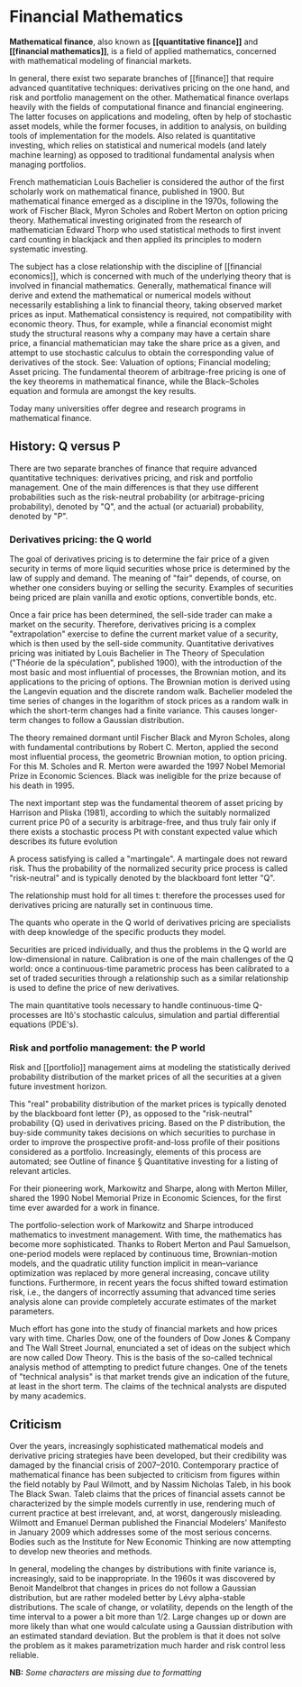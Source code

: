 # Financial Mathematics

**Mathematical finance**, also known as **[[quantitative finance]]** and **[[financial mathematics]]**, is a field of applied mathematics, concerned with mathematical modeling of financial markets.

In general, there exist two separate branches of [[finance]] that require advanced quantitative techniques: derivatives pricing on the one hand, and risk and portfolio management on the other. Mathematical finance overlaps heavily with the fields of computational finance and financial engineering. The latter focuses on applications and modeling, often by help of stochastic asset models, while the former focuses, in addition to analysis, on building tools of implementation for the models. Also related is quantitative investing, which relies on statistical and numerical models (and lately machine learning) as opposed to traditional fundamental analysis when managing portfolios.

French mathematician Louis Bachelier is considered the author of the first scholarly work on mathematical finance, published in 1900. But mathematical finance emerged as a discipline in the 1970s, following the work of Fischer Black, Myron Scholes and Robert Merton on option pricing theory. Mathematical investing originated from the research of mathematician Edward Thorp who used statistical methods to first invent card counting in blackjack and then applied its principles to modern systematic investing.

The subject has a close relationship with the discipline of [[financial economics]], which is concerned with much of the underlying theory that is involved in financial mathematics. Generally, mathematical finance will derive and extend the mathematical or numerical models without necessarily establishing a link to financial theory, taking observed market prices as input. Mathematical consistency is required, not compatibility with economic theory. Thus, for example, while a financial economist might study the structural reasons why a company may have a certain share price, a financial mathematician may take the share price as a given, and attempt to use stochastic calculus to obtain the corresponding value of derivatives of the stock. See: Valuation of options; Financial modeling; Asset pricing. The fundamental theorem of arbitrage-free pricing is one of the key theorems in mathematical finance, while the Black–Scholes equation and formula are amongst the key results.

Today many universities offer degree and research programs in mathematical finance.

## History: Q versus P
There are two separate branches of finance that require advanced quantitative techniques: derivatives pricing, and risk and portfolio management. One of the main differences is that they use different probabilities such as the risk-neutral probability (or arbitrage-pricing probability), denoted by "Q", and the actual (or actuarial) probability, denoted by "P".

### **Derivatives pricing: the Q world**
The goal of derivatives pricing is to determine the fair price of a given security in terms of more liquid securities whose price is determined by the law of supply and demand. The meaning of "fair" depends, of course, on whether one considers buying or selling the security. Examples of securities being priced are plain vanilla and exotic options, convertible bonds, etc.

Once a fair price has been determined, the sell-side trader can make a market on the security. Therefore, derivatives pricing is a complex "extrapolation" exercise to define the current market value of a security, which is then used by the sell-side community. Quantitative derivatives pricing was initiated by Louis Bachelier in The Theory of Speculation ("Théorie de la spéculation", published 1900), with the introduction of the most basic and most influential of processes, the Brownian motion, and its applications to the pricing of options. The Brownian motion is derived using the Langevin equation and the discrete random walk. Bachelier modeled the time series of changes in the logarithm of stock prices as a random walk in which the short-term changes had a finite variance. This causes longer-term changes to follow a Gaussian distribution.

The theory remained dormant until Fischer Black and Myron Scholes, along with fundamental contributions by Robert C. Merton, applied the second most influential process, the geometric Brownian motion, to option pricing. For this M. Scholes and R. Merton were awarded the 1997 Nobel Memorial Prize in Economic Sciences. Black was ineligible for the prize because of his death in 1995.

The next important step was the fundamental theorem of asset pricing by Harrison and Pliska (1981), according to which the suitably normalized current price P0 of a security is arbitrage-free, and thus truly fair only if there exists a stochastic process Pt with constant expected value which describes its future evolution

A process satisfying is called a "martingale". A martingale does not reward risk. Thus the probability of the normalized security price process is called "risk-neutral" and is typically denoted by the blackboard font letter "Q".

The relationship must hold for all times t: therefore the processes used for derivatives pricing are naturally set in continuous time.

The quants who operate in the Q world of derivatives pricing are specialists with deep knowledge of the specific products they model.

Securities are priced individually, and thus the problems in the Q world are low-dimensional in nature. Calibration is one of the main challenges of the Q world: once a continuous-time parametric process has been calibrated to a set of traded securities through a relationship such as a similar relationship is used to define the price of new derivatives.

The main quantitative tools necessary to handle continuous-time Q-processes are Itô's stochastic calculus, simulation and partial differential equations (PDE's).

### **Risk and portfolio management: the P world**
Risk and [[portfolio]] management aims at modeling the statistically derived probability distribution of the market prices of all the securities at a given future investment horizon.

This "real" probability distribution of the market prices is typically denoted by the blackboard font letter {P}, as opposed to the "risk-neutral" probability {Q} used in derivatives pricing. Based on the P distribution, the buy-side community takes decisions on which securities to purchase in order to improve the prospective profit-and-loss profile of their positions considered as a portfolio. Increasingly, elements of this process are automated; see Outline of finance § Quantitative investing for a listing of relevant articles.

For their pioneering work, Markowitz and Sharpe, along with Merton Miller, shared the 1990 Nobel Memorial Prize in Economic Sciences, for the first time ever awarded for a work in finance.

The portfolio-selection work of Markowitz and Sharpe introduced mathematics to investment management. With time, the mathematics has become more sophisticated. Thanks to Robert Merton and Paul Samuelson, one-period models were replaced by continuous time, Brownian-motion models, and the quadratic utility function implicit in mean–variance optimization was replaced by more general increasing, concave utility functions. Furthermore, in recent years the focus shifted toward estimation risk, i.e., the dangers of incorrectly assuming that advanced time series analysis alone can provide completely accurate estimates of the market parameters.

Much effort has gone into the study of financial markets and how prices vary with time. Charles Dow, one of the founders of Dow Jones & Company and The Wall Street Journal, enunciated a set of ideas on the subject which are now called Dow Theory. This is the basis of the so-called technical analysis method of attempting to predict future changes. One of the tenets of "technical analysis" is that market trends give an indication of the future, at least in the short term. The claims of the technical analysts are disputed by many academics.

## Criticism
Over the years, increasingly sophisticated mathematical models and derivative pricing strategies have been developed, but their credibility was damaged by the financial crisis of 2007–2010. Contemporary practice of mathematical finance has been subjected to criticism from figures within the field notably by Paul Wilmott, and by Nassim Nicholas Taleb, in his book The Black Swan. Taleb claims that the prices of financial assets cannot be characterized by the simple models currently in use, rendering much of current practice at best irrelevant, and, at worst, dangerously misleading. Wilmott and Emanuel Derman published the Financial Modelers' Manifesto in January 2009 which addresses some of the most serious concerns. Bodies such as the Institute for New Economic Thinking are now attempting to develop new theories and methods.

In general, modeling the changes by distributions with finite variance is, increasingly, said to be inappropriate. In the 1960s it was discovered by Benoit Mandelbrot that changes in prices do not follow a Gaussian distribution, but are rather modeled better by Lévy alpha-stable distributions. The scale of change, or volatility, depends on the length of the time interval to a power a bit more than 1/2. Large changes up or down are more likely than what one would calculate using a Gaussian distribution with an estimated standard deviation. But the problem is that it does not solve the problem as it makes parametrization much harder and risk control less reliable.



**NB:** *Some characters are missing due to formatting*